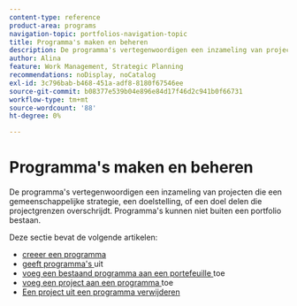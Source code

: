 ```yaml
---
content-type: reference
product-area: programs
navigation-topic: portfolios-navigation-topic
title: Programma's maken en beheren
description: De programma's vertegenwoordigen een inzameling van projecten die een gemeenschappelijke strategie, een doelstelling, of een doel delen die projectgrenzen overschrijdt. Programma's kunnen niet buiten een portfolio bestaan.
author: Alina
feature: Work Management, Strategic Planning
recommendations: noDisplay, noCatalog
exl-id: 3c796bab-b468-451a-adf8-8180f67546ee
source-git-commit: b08377e539b04e896e84d17f46d2c941b0f66731
workflow-type: tm+mt
source-wordcount: '88'
ht-degree: 0%

---
```


# Programma&#39;s maken en beheren

De programma&#39;s vertegenwoordigen een inzameling van projecten die een gemeenschappelijke strategie, een doelstelling, of een doel delen die projectgrenzen overschrijdt. Programma&#39;s kunnen niet buiten een portfolio bestaan.

Deze sectie bevat de volgende artikelen:

* [ creeer een programma ](../../../manage-work/portfolios/create-and-manage-programs/create-program.md)
* [ geeft programma&#39;s ](../../../manage-work/portfolios/create-and-manage-programs/edit-programs.md) uit
* [ voeg een bestaand programma aan een portefeuille ](../../../manage-work/portfolios/create-and-manage-programs/move-program.md) toe
* [ voeg een project aan een programma ](../../../manage-work/portfolios/create-and-manage-programs/add-project-to-program.md) toe
* [Een project uit een programma verwijderen](../../../manage-work/portfolios/create-and-manage-programs/remove-project-from-program.md)
